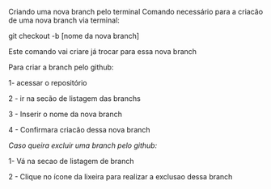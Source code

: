 Criando uma nova branch pelo terminal
Comando necessário para a criacão de uma nova branch via terminal:

git checkout -b [nome da nova branch]

Este comando vai criare já trocar para essa nova branch

Para criar a branch pelo github:

1- acessar o repositório

2 - ir na secão de listagem das branchs

3 - Inserir o nome da nova branch

4 - Confirmara criacão dessa nova branch

*Caso queira excluir uma branch pelo github:*

1- Vá na secao de listagem de branch

2 - Clique no ícone da lixeira para realizar a exclusao dessa branch